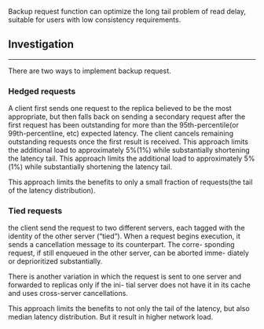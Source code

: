 Backup request function can optimize the long tail problem of read delay, suitable for users with low consistency requirements.

## Investigation
----------------
There are two ways to implement backup request.

### Hedged requests
A client first sends one request to the replica believed to be the most appropriate, but then falls back on sending a secondary request after the first request has been outstanding for more than the 95th-percentile(or 99th-percentline, etc) expected latency. The client cancels remaining outstanding requests once the first result is received. This approach limits the additional load to approximately 5%(1%) while substantially shortening the latency tail. This approach limits the additional load to approximately 5%(1%) while substantially shortening the latency tail.

This approach limits the benefits to only a small fraction of requests(the tail of the latency distribution).

### Tied requests
the client send the request to two different servers, each tagged with the identity of the other server (“tied”). When a request begins execution, it sends a cancellation message to its counterpart. The corre- sponding request, if still enqueued in the other server, can be aborted imme- diately or deprioritized substantially.

There is another variation in which the request is sent to one server and forwarded to replicas only if the ini- tial server does not have it in its cache and uses cross-server cancellations.

This approach limits the benefits to not only the tail of the latency, but also median latency distribution. But it result in higher network load.

